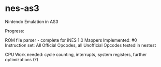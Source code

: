 nes-as3
=======

Nintendo Emulation in AS3


Progress:

ROM file parser - complete for iNES 1.0
Mappers Implemented: #0
Instruction set: All Official Opcodes, all Unofficial Opcodes tested in nestest

CPU
Work needed: cycle counting, interrupts, system registers, further optimizations (?)

